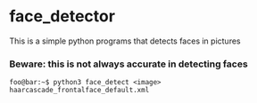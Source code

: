 # face_detector
This is a simple python programs that detects faces in pictures 

### Beware: this is not always accurate in detecting faces

```console
foo@bar:~$ python3 face_detect <image> haarcascade_frontalface_default.xml
```